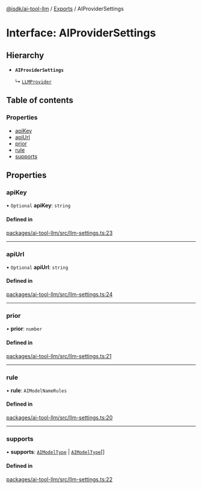 [@isdk/ai-tool-llm](../README.md) / [Exports](../modules.md) / AIProviderSettings

# Interface: AIProviderSettings

## Hierarchy

- **`AIProviderSettings`**

  ↳ [`LLMProvider`](../classes/LLMProvider.md)

## Table of contents

### Properties

- [apiKey](AIProviderSettings.md#apikey)
- [apiUrl](AIProviderSettings.md#apiurl)
- [prior](AIProviderSettings.md#prior)
- [rule](AIProviderSettings.md#rule)
- [supports](AIProviderSettings.md#supports)

## Properties

### apiKey

• `Optional` **apiKey**: `string`

#### Defined in

[packages/ai-tool-llm/src/llm-settings.ts:23](https://github.com/isdk/ai-tool-llm.js/blob/16d7f90cf65554ae1376e9ee19bdd937fa34f7af/src/llm-settings.ts#L23)

___

### apiUrl

• `Optional` **apiUrl**: `string`

#### Defined in

[packages/ai-tool-llm/src/llm-settings.ts:24](https://github.com/isdk/ai-tool-llm.js/blob/16d7f90cf65554ae1376e9ee19bdd937fa34f7af/src/llm-settings.ts#L24)

___

### prior

• **prior**: `number`

#### Defined in

[packages/ai-tool-llm/src/llm-settings.ts:21](https://github.com/isdk/ai-tool-llm.js/blob/16d7f90cf65554ae1376e9ee19bdd937fa34f7af/src/llm-settings.ts#L21)

___

### rule

• **rule**: `AIModelNameRules`

#### Defined in

[packages/ai-tool-llm/src/llm-settings.ts:20](https://github.com/isdk/ai-tool-llm.js/blob/16d7f90cf65554ae1376e9ee19bdd937fa34f7af/src/llm-settings.ts#L20)

___

### supports

• **supports**: [`AIModelType`](../enums/AIModelType.md) \| [`AIModelType`](../enums/AIModelType.md)[]

#### Defined in

[packages/ai-tool-llm/src/llm-settings.ts:22](https://github.com/isdk/ai-tool-llm.js/blob/16d7f90cf65554ae1376e9ee19bdd937fa34f7af/src/llm-settings.ts#L22)
